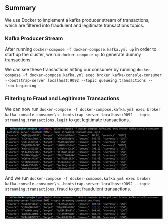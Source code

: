 ## Summary
We use Docker to implement a kafka producer stream of transactions, which are filtered into fraudulent and legitimate transactions topics.

### Kafka Producer Stream
After running `docker-compose -f docker-compose.kafka.yml up` in order to start up the cluster, we run `docker-compose up` to generate dummy transactions.

We can see these transactions hitting our consumer by running `docker-compose -f docker-compose.kafka.yml exec broker kafka-console-consumer --bootstrap-server localhost:9092 --topic queueing.transactions --from-beginning`

### Filtering to Fraud and Legitimate Transactions

We can now run `docker-compose -f docker-compose.kafka.yml exec broker kafka-console-consumer\n--bootstrap-server localhost:9092 --topic streaming.transactions.legit` to get legitimate transactions.

![legit](https://github.com/rivergrove/springboard/blob/master/mini-projects/kafka/kafka_mini_project/screenshots/legit_transactions.png)

And we run `docker-compose -f docker-compose.kafka.yml exec broker kafka-console-consumer\n--bootstrap-server localhost:9092 --topic streaming.transactions.fraud` to get fraudulent transactions.

![fraud](https://github.com/rivergrove/springboard/blob/master/mini-projects/kafka/kafka_mini_project/screenshots/fraud_transactions.png)


